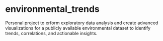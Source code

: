 # environmental_trends
Personal project to erform exploratory data analysis and create advanced visualizations for a publicly available environmental dataset to identify trends, correlations, and actionable insights.
